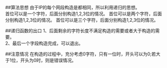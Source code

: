 ##算法思想
由于IP的每个网段构造是都相同，所以利用递归的思想。  
首位可以是一个字符，后面分别构造1,2,3位的情况。
首位可以是两个字符，后面分别构造1,2,3位的情况。
首位可以是三个字符，后面分别构造1,2,3位的情况。

##递归函数的出口
1、后面剩余的字符长度不满足构造的需要或者大于构造的需要。  
2、最后一个字段构造完成，可以退出。

##注意情况
在构造的过程中，充分考虑0字符，只有一位时，开头可以为0;若大于1位，开头为0时，则是错误情况。
